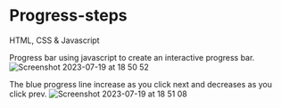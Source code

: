 # Progress-steps
HTML, CSS &amp; Javascript

Progress bar using javascript to create an interactive progress bar.
![Screenshot 2023-07-19 at 18 50 52](https://github.com/DpkaLim/Progress-steps/assets/120406810/36c13e73-c6eb-4f20-84a3-f9cbe647ba9c)


The blue progress line increase as you click next and decreases as you click prev. 
![Screenshot 2023-07-19 at 18 51 08](https://github.com/DpkaLim/Progress-steps/assets/120406810/d7d1e62f-1ed0-43b7-8ad4-270eb6cff959)
